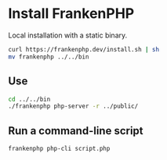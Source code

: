 # Install FrankenPHP

Local installation with a static binary.

```bash
curl https://frankenphp.dev/install.sh | sh
mv frankenphp ../../bin
```

## Use

```bash
cd ../../bin
./frankenphp php-server -r ../public/
```

## Run a command-line script

```bash
frankenphp php-cli script.php
```
